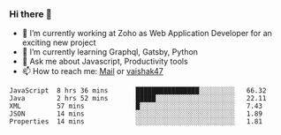 ### Hi there 👋

- 🔭 I’m currently working at Zoho as Web Application Developer for an exciting new project
- 🌱 I’m currently learning Graphql, Gatsby, Python
- 💬 Ask me about Javascript, Productivity tools 
- 📫 How to reach me: [Mail](mailto:kvaishak007@gmail.com) or [vaishak47](https://twitter.com/vaishak47)

<!--START_SECTION:waka-->
```text
JavaScript  8 hrs 36 mins       ████████████████░░░░░░░░░   66.32 
Java        2 hrs 52 mins       █████░░░░░░░░░░░░░░░░░░░░   22.11 
XML         57 mins             █░░░░░░░░░░░░░░░░░░░░░░░░   7.43 
JSON        14 mins             ░░░░░░░░░░░░░░░░░░░░░░░░░   1.89 
Properties  14 mins             ░░░░░░░░░░░░░░░░░░░░░░░░░   1.81
```
<!--END_SECTION:waka-->
